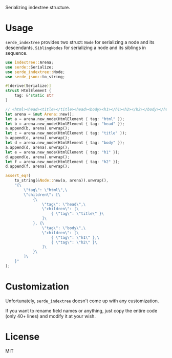 Serializing indextree structure.

# Usage

`serde_indextree` provides two struct: `Node` for serializing
a node and its descendants, `SiblingNodes` for serializing a
node and its siblings in sequence.

```rust
use indextree::Arena;
use serde::Serialize;
use serde_indextree::Node;
use serde_json::to_string;

#[derive(Serialize)]
struct HtmlElement {
    tag: &'static str
}

// <html><head><title></title><head><body><h1></h1><h2></h2></body></html>
let arena = &mut Arena::new();
let a = arena.new_node(HtmlElement { tag: "html" });
let b = arena.new_node(HtmlElement { tag: "head" });
a.append(b, arena).unwrap();
let c = arena.new_node(HtmlElement { tag: "title" });
b.append(c, arena).unwrap();
let d = arena.new_node(HtmlElement { tag: "body" });
a.append(d, arena).unwrap();
let e = arena.new_node(HtmlElement { tag: "h1" });
d.append(e, arena).unwrap();
let f = arena.new_node(HtmlElement { tag: "h2" });
d.append(f, arena).unwrap();

assert_eq!(
    to_string(&Node::new(a, arena)).unwrap(),
    "{\
        \"tag\": \"html\",\
        \"children\": [\
            {\
                \"tag\": \"head\",\
                \"children\": [\
                    { \"tag\": \"title\" }\
                ]\
            }, {\
                \"tag\": \"body\",\
                \"children\": [\
                    { \"tag\": \"h1\" },\
                    { \"tag\": \"h2\" }\
                ]\
            }\
        ]\
    }"
);
```

# Customization

Unfortunately, `serde_indextree` doesn't come up with any customization.

If you want to rename field names or anything, just copy the entire code
(only 40+ lines) and modify it at your wish.

# License

MIT
